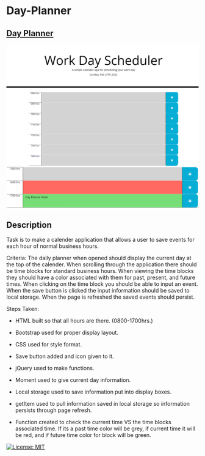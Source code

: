 # Day-Planner

## [Day Planner](https://jsnyder159.github.io/Day-Planner/)
![Day Planner Top](./assets/images/planner-top.PNG)
![Day Planner Bottom](./assets/images/planner-botton.PNG)

## Description

Task is to make a calender application that allows a user to save events for each hour of normal business hours.

Criteria:  The daily planner when opened should display the current day at the top of the calender.  When scrolling through the application there should be time blocks for standard business hours.  When viewing the time blocks they should have a color associated with them for past, present, and future times.  When clicking on the time block you should be able to input an event.  When the save button is clicked the input information should be saved to local storage.  When the page is refreshed the saved events should persist.

Steps Taken:

- HTML built so that all hours are there. (0800-1700hrs.)

- Bootstrap used for proper display layout.

- CSS used for style format.

- Save button added and icon given to it.

- jQuery used to make functions.

- Moment used to give current day information.

- Local storage used to save information put into display boxes.

- getItem used to pull information saved in local storage so information persists through page refresh.

- Function created to check the current time VS the time blocks associated time.  If its a past time color will be grey, if current time it will be red, and if future time color for block will be green.


[![License: MIT](https://img.shields.io/badge/License-MIT-yellow.svg)](https://opensource.org/licenses/MIT)